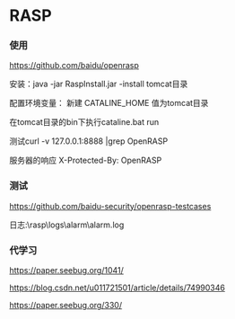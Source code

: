 # RASP

### 使用

https://github.com/baidu/openrasp

安装：java -jar RaspInstall.jar -install tomcat目录

配置环境变量： 新建 CATALINE_HOME 值为tomcat目录

在tomcat目录的bin下执行cataline.bat run

测试curl -v 127.0.0.1:8888 |grep OpenRASP

服务器的响应 X-Protected-By: OpenRASP

### 测试

https://github.com/baidu-security/openrasp-testcases

日志:\rasp\logs\alarm\alarm.log

### 代学习

https://paper.seebug.org/1041/

https://blog.csdn.net/u011721501/article/details/74990346

https://paper.seebug.org/330/


